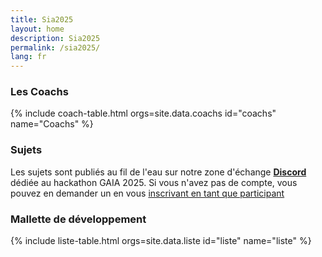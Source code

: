 ```yaml
---
title: Sia2025
layout: home
description: Sia2025
permalink: /sia2025/
lang: fr
---
```


<section id="coach" class="bg-gray-light">
  <div class="container-lg p-responsive py-5 py-md-12 text-center">
    <h3 class="alt-h2 mb-4">Les Coachs</h3>
      {% include coach-table.html orgs=site.data.coachs id="coachs" name="Coachs" %}
  </div>
</section>

<section id="sujets" class="bg-gray-light">
  <div class="container-lg p-responsive py-5 py-md-6 text-center">
    <h3 class="alt-h2 mb-4">Sujets</h3>
    <div class="sujets-content">
      Les sujets sont publiés au fil de l'eau sur notre zone d'échange 
       <a href="https://discord.gg/HP6cjFwdYh" target="_blank"><b>Discord</b></a>
      dédiée au hackathon GAIA 2025.
      Si vous n'avez pas de compte, vous pouvez en demander un en vous
      <a href="https://forms.gle/swbKQsVEZ1pDbd7m8" target="_blank">inscrivant en tant que participant</a>
    </div>
  </div>
</section>

<section id="mallette-developpement" class="bg-gray-light">
  <div class="container-lg p-responsive py-5 py-md-6 text-center">
    <h3 class="alt-h2 mb-4">Mallette de développement</h3>
    <div class="mallette-developpement-content">
      {% include liste-table.html orgs=site.data.liste id="liste" name="liste" %}
    </div>
  </div>
</section>
